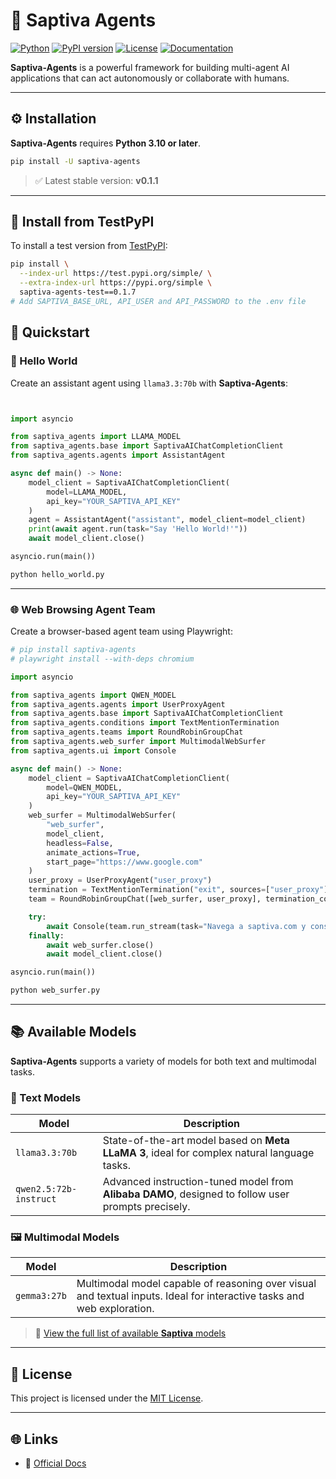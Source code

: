 # 🤖 Saptiva Agents

[![Python](https://img.shields.io/badge/python-3.10%2B-blue.svg)](https://www.python.org/downloads/)
[![PyPI version](https://img.shields.io/pypi/v/saptiva-agents.svg)](https://pypi.org/project/saptiva-agents/)
[![License](https://img.shields.io/github/license/saptiva/saptiva-agents)](./LICENSE)
[![Documentation](https://img.shields.io/badge/docs-online-blue)](https://index.html)

**Saptiva-Agents** is a powerful framework for building multi-agent AI applications that can act autonomously or collaborate with humans.

---

## ⚙️ Installation

**Saptiva-Agents** requires **Python 3.10 or later**.

```bash
pip install -U saptiva-agents
```

> ✅ Latest stable version: **v0.1.1**

---

## 🧪 Install from TestPyPI

To install a test version from [TestPyPI](https://test.pypi.org/project/saptiva-agents-test/):

```bash
pip install \
  --index-url https://test.pypi.org/simple/ \
  --extra-index-url https://pypi.org/simple \
  saptiva-agents-test==0.1.7
# Add SAPTIVA_BASE_URL, API_USER and API_PASSWORD to the .env file
```

## 🚀 Quickstart

### 👋 Hello World

Create an assistant agent using `llama3.3:70b` with **Saptiva-Agents**:


```python


import asyncio

from saptiva_agents import LLAMA_MODEL
from saptiva_agents.base import SaptivaAIChatCompletionClient
from saptiva_agents.agents import AssistantAgent

async def main() -> None:
    model_client = SaptivaAIChatCompletionClient(
        model=LLAMA_MODEL, 
        api_key="YOUR_SAPTIVA_API_KEY"
    )
    agent = AssistantAgent("assistant", model_client=model_client)
    print(await agent.run(task="Say 'Hello World!'"))
    await model_client.close()

asyncio.run(main())
```

```bash
python hello_world.py
```

---

### 🌐 Web Browsing Agent Team

Create a browser-based agent team using Playwright:

```python
# pip install saptiva-agents
# playwright install --with-deps chromium

import asyncio

from saptiva_agents import QWEN_MODEL
from saptiva_agents.agents import UserProxyAgent
from saptiva_agents.base import SaptivaAIChatCompletionClient
from saptiva_agents.conditions import TextMentionTermination
from saptiva_agents.teams import RoundRobinGroupChat
from saptiva_agents.web_surfer import MultimodalWebSurfer
from saptiva_agents.ui import Console

async def main() -> None:
    model_client = SaptivaAIChatCompletionClient(
        model=QWEN_MODEL, 
        api_key="YOUR_SAPTIVA_API_KEY"
    )
    web_surfer = MultimodalWebSurfer(
        "web_surfer", 
        model_client, 
        headless=False, 
        animate_actions=True, 
        start_page="https://www.google.com"
    )
    user_proxy = UserProxyAgent("user_proxy")
    termination = TextMentionTermination("exit", sources=["user_proxy"])
    team = RoundRobinGroupChat([web_surfer, user_proxy], termination_condition=termination)

    try:
        await Console(team.run_stream(task="Navega a saptiva.com y consigue información sobre Saptiva AI."))
    finally:
        await web_surfer.close()
        await model_client.close()

asyncio.run(main())
```

```bash
python web_surfer.py
```

---

## 📚 Available Models

**Saptiva-Agents** supports a variety of models for both text and multimodal tasks.

### 🧠 Text Models

| Model                  | Description                                                                 |
|------------------------|-----------------------------------------------------------------------------|
| `llama3.3:70b`         | State-of-the-art model based on **Meta LLaMA 3**, ideal for complex natural language tasks. |
| `qwen2.5:72b-instruct` | Advanced instruction-tuned model from **Alibaba DAMO**, designed to follow user prompts precisely. |

### 🖼️ Multimodal Models

| Model         | Description                                                                 |
|---------------|-----------------------------------------------------------------------------|
| `gemma3:27b`  | Multimodal model capable of reasoning over visual and textual inputs. Ideal for interactive tasks and web exploration. |

> 🔗 [View the full list of available **Saptiva** models](https://app.gitbook.com/o/YD7tmPjNuCJPBtMoeymU/s/1Xeu6KDnv2A0dUxoQDDU/basicos/editor)

---

## 📄 License

This project is licensed under the [MIT License](./LICENSE).

---

## 🌐 Links

- 🔗 [Official Docs](https://index.html)